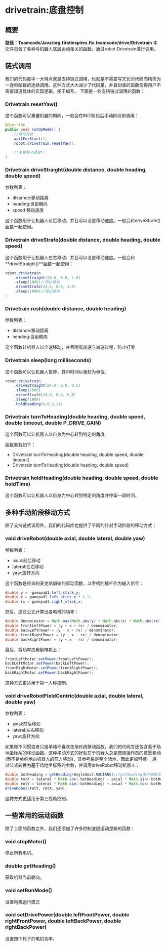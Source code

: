 # drivetrain:底盘控制

## 概要
**路径：Teamcode/Java/org.firstinspires.ftc.teamcode/drive/Drivetrain**
本文件包含了各种与机器人底层运动相关的函数，通过robot.Drivetrain进行调用。
## 链式调用
我们的代码库中一大特点就是支持链式调用，也就是不需要写冗长的代码而精简为一连串函数的连续调用。这种方式大大减少了代码量，并且封装的函数使得用户不需要知道具体的实现逻辑，便于编写。
下面是一些支持链式调用的函数：
### Drivetrain resetYaw()
这个函数可以重置机器的朝向，一般会在INIT阶段后手动阶段前调用：
```java
@Override
public void runOpMode() {
    //等待开始
    waitForStart();
    robot.drivetrain.resetYaw();
    
    /*主要移动逻辑*/
}
```
### Drivetrain driveStraight(double distance, double heading, double speed)
参数列表：
- distance:移动距离
- heading:当前朝向
- speed:移动速度

这个函数用于让机器人前后移动，并且可以设置移动速度。一般会和driveStrafe()函数一起使用。
### Drivetrain driveStrafe(double distance, double heading, double speed)
这个函数用于让机器人左右移动，并且可以设置移动速度。一般会和**driveStraight()**函数一起使用：
```java
robot.drivetrain
    .driveStraight(24.0, 0.0, 1.0)
    .sleep(1000)//停止移动
    .driveStrafe(24.0, 0.0, 1.0)
    .sleep(1000)//停止移动
;
```
### Drivetrain rush(double distance, double heading)
参数列表：
- distance:移动距离
- heading:当前朝向

这个函数让机器人以全速移动，并且附有加速与减速过程，防止打滑
### Drivetrain sleep(long milliseconds)
这个函数可以让机器人暂停，其中时间以毫秒为单位。
```java
robot.drivetrain
    .driveStraight(24.0, 0.0, 0.5)
    .sleep(1000)
    .driveStrafe(24.0, 0.0, 0.5)
    .sleep(1000)
    .holdHeading(0,0.5,1);
```
### Drivetrain turnToHeading(double heading, double speed, double timeout, double P_DRIVE_GAIN)
这个函数可以让机器人以自身为中心转到特定的角度。

函数重载如下：
- Drivetrain turnToHeading(double heading, double speed, double timeout)
- Drivetrain turnToHeading(double heading, double speed)
### Drivetrain holdHeading(double heading, double speed, double holdTime)
这个函数可以让机器人以自身为中心转到特定的角度并停留一段时间。
## 多种手动阶段移动方式
除了支持链式调用外，我们的代码库也提供了不同的针对手动阶段的移动方式：
### void driveRobot(double axial, double lateral, double yaw)
参数列表：
- axial:前后移动
- lateral:左右移动
- yaw:旋转方向

这个函数是经典的麦克纳姆轮的驱动函数，以手柄的摇杆作为输入信号：
```java
double y = -gamepad1.left_stick_y;        
double x = gamepad1.left_stick_x * 1.1;            
double rx = gamepad1.right_stick_x;  
```            
然后，通过公式计算出各电机的功率：
```java
double denominator = Math.max(Math.abs(y) + Math.abs(x) + Math.abs(rx), 1);            
double frontLeftPower = (y + x + rx) / denominator;            
double backLeftPower = (y - x + rx) / denominator;            
double frontRightPower = (y - x - rx) / denominator;            
double backRightPower = (y + x - rx) / denominator;       
```        
最后，将功率应用到电机上：
```java
frontLeftMotor.setPower(frontLeftPower);            
backLeftMotor.setPower(backLeftPower);            
frontRightMotor.setPower(frontRightPower);            
backRightMotor.setPower(backRightPower);   
```
这种方式更适用于第一人称控制。
### void driveRobotFieldCentric(double axial, double lateral, double yaw)
参数列表：
- axial:前后移动
- lateral:左右移动
- yaw:旋转方向

如果你不习惯或者只是单纯不喜欢使用传统移动函数，我们的代码库还包含基于场地坐标系的移动函数。这种移动方式的好处在于机器人总是按照操作员的意愿移动(而不是单纯地向机器人的前方移动)，其参考系是整个场地，因此更加可控。
通过公式转换为基于场地坐标系的参数，并调用driveRobot移动机器人：
```java
double botHeading = getHeading(AngleUnit.RADIANS);//getHeading用于获取当前朝向
double rotX = lateral * Math.cos(-botHeading) - axial * Math.sin(-botHeading);
double rotY = lateral * Math.sin(-botHeading) + axial * Math.cos(-botHeading);
driveRobot(rotY, rotX, yaw);
```
这种方式更适用于第三视角控制。
## 一些常用的运动函数
除了上面的函数之外，我们还添加了许多控制底层运动逻辑的函数：
### void stopMotor()
停止所有电机。
### double getHeading()
获取机器当前朝向。
### void setRunMode()
设置电机运行模式
### void setDrivePower(double leftFrontPower, double rightFrontPower, double leftBackPower, double rightBackPower)
设置四个轮子的电机功率。